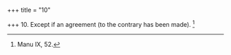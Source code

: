 +++
title = "10"

+++
10. Except if an agreement (to the contrary has been made). [^9] 


[^9]:  Manu IX, 52.
